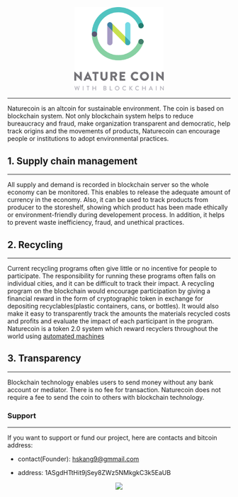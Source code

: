 <p align="center"><img width="40%" src="logo/logo.png" /></p>

--------------------------------------------------------------------------------

Naturecoin is an altcoin for sustainable environment. The coin is based on blockchain system.
Not only blockchain system helps to reduce bureaucracy and fraud, make organization transparent and democratic, help track origins and the movements of products, Naturecoin can encourage people or institutions to adopt environmental practices.

## 1. Supply chain management
---
All supply and demand is recorded in blockchain server so the whole economy can be monitored.
This enables to release the adequate amount of currency in the economy. Also, it can be used to track products from producer to the storeshelf, showing which product has been made ethically or environment-friendly during developement process. In addition, it helps to prevent waste inefficiency, fraud, and unethical practices.

## 2. Recycling
---
Current recycling programs often give little or no incentive for people to participate. The responsibility for running these programs often falls on individual cities, and it can be difficult to track their impact. A recycling program on the blockchain would encourage participation by giving a financial reward in the form of cryptographic token in exchange for depositing recyclables(plastic containers, cans, or bottles). It would also make it easy to transparently track the amounts the materials recycled costs and profits and evaluate the impact of each participant in the program. Naturecoin is a token 2.0 system which reward recyclers throughout the world using [automated machines](https://www.youtube.com/watch?v=TGJ6al46fDw&t=39s)

## 3. Transparency
---
Blockchain technology enables users to send money without any bank account or mediator. There is no fee for transaction. Naturecoin does not require a fee to send the coin to others with blockchain technology.


### Support
---
If you want to support or fund our project, here are contacts and bitcoin address:

- contact(Founder): [hskang9@gmmail.com](mailto:hskang9@gmail.com)

- address: 1ASgdHTtHit9jSey8ZWz5NMkgkC3k5EaUB

<p align="center"><img width="40%" src="img/bitcoin_adress.png" /></p>

